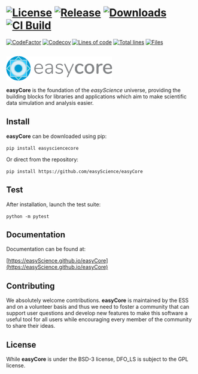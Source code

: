 # [![License][50]][51] [![Release][32]][33] [![Downloads][70]][71] [![CI Build][20]][21] 

[![CodeFactor][83]][84] [![Codecov][85]][86]
[![Lines of code][81]](<>) [![Total lines][80]](<>) [![Files][82]](<>)


<img height="80"><img src="https://raw.githubusercontent.com/easyScience/easyCore/main/resources/images/ec_logo.svg" height="65">

**easyCore** is the foundation of the *easyScience* universe, providing the building blocks for libraries and applications which aim to make scientific data simulation and analysis easier.

## Install

**easyCore** can be downloaded using pip:

```pip install easysciencecore```

Or direct from the repository:

```pip install https://github.com/easyScience/easyCore```

## Test

After installation, launch the test suite:

```python -m pytest```

## Documentation

Documentation can be found at:

[https://easyScience.github.io/easyCore](https://easyScience.github.io/easyCore)

## Contributing
We absolutely welcome contributions. **easyCore** is maintained by the ESS and on a volunteer basis and thus we need to foster a community that can support user questions and develop new features to make this software a useful tool for all users while encouraging every member of the community to share their ideas.

## License
While **easyCore** is under the BSD-3 license, DFO_LS is subject to the GPL license.

<!---CI Build Status--->

[20]: https://github.com/easyScience/easyCore/workflows/CI%20using%20pip/badge.svg

[21]: https://github.com/easyScience/easyCore/actions


<!---Release--->

[32]: https://img.shields.io/pypi/v/easysciencecore?color=green

[33]: https://pypi.org/project/easyScienceCore


<!---License--->

[50]: https://img.shields.io/github/license/easyScience/easyCore.svg

[51]: https://github.com/easyScience/easyCore/blob/main/LICENSE.md


<!---Downloads--->

[70]: https://img.shields.io/pypi/dm/easyScienceCore.svg

[71]: https://pypi.org/project/easyScienceCore

<!---Code statistics--->

[80]: https://tokei.rs/b1/github/easyScience/easyCore

[81]: https://tokei.rs/b1/github/easyScience/easyCore?category=code

[82]: https://tokei.rs/b1/github/easyScience/easyCore?category=files

[83]: https://www.codefactor.io/repository/github/easyscience/easycore/badge

[84]: https://www.codefactor.io/repository/github/easyscience/easycore

[85]: https://img.shields.io/codecov/c/github/easyScience/easyCore?color=green

[86]: https://app.codecov.io/gh/easyScience/easyCore/